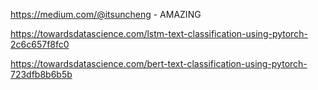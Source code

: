 


https://medium.com/@itsuncheng  - AMAZING

https://towardsdatascience.com/lstm-text-classification-using-pytorch-2c6c657f8fc0

https://towardsdatascience.com/bert-text-classification-using-pytorch-723dfb8b6b5b

